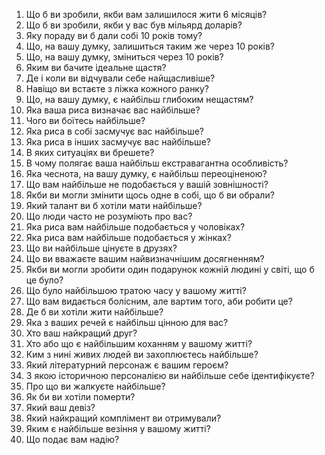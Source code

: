 1. Що б ви зробили, якби вам залишилося жити 6 місяців?
2. Що б ви зробили, якби у вас був мільярд доларів?
3. Яку пораду ви б дали собі 10 років тому?
4. Що, на вашу думку, залишиться таким же через 10 років?
5. Що, на вашу думку, зміниться через 10 років?
6. Яким ви бачите ідеальне щастя?
7. Де і коли ви відчували себе найщасливіше?
8. Навіщо ви встаєте з ліжка кожного ранку?
9. Що, на вашу думку, є найбільш глибоким нещастям?
10. Яка ваша риса визначає вас найбільше?
11. Чого ви боїтесь найбільше?
12. Яка риса в собі засмучує вас найбільше?
13. Яка риса в інших засмучує вас найбільше?
14. В яких ситуаціях ви брешете?
15. В чому полягає ваша найбільш екстравагантна особливість?
16. Яка чеснота, на вашу думку, є найбільш переоціненою?
17. Що вам найбільше не подобається у вашій зовнішності?
18. Якби ви могли змінити щось одне в собі, що б ви обрали?
19. Який талант ви б хотіли мати найбільше?
20. Що люди часто не розуміють про вас?
21. Яка риса вам найбільше подобається у чоловіках?
22. Яка риса вам найбільше подобається у жінках?
23. Що ви найбільше цінуєте в друзях?
24. Що ви вважаєте вашим найвизначнішим досягненням?
25. Якби ви могли зробити один подарунок кожній людині у світі, що б це було?
26. Що було найбільшою тратою часу у вашому житті?
27. Що вам видається болісним, але вартим того, аби робити це?
28. Де б ви хотіли жити найбільше?
29. Яка з ваших речей є найбільш цінною для вас?
30. Хто ваш найкращий друг?
31. Хто або що є найбільшим коханням у вашому житті?
32. Ким з нині живих людей ви захоплюєтесь найбільше?
33. Який літературний персонаж є вашим героєм?
34. З якою історичною персоналією ви найбільше себе ідентифікуєте?
35. Про що ви жалкуєте найбільше?
36. Як би ви хотіли померти?
37. Який ваш девіз?
38. Який найкращий комплімент ви отримували?
39. Яким є найбільше везіння у вашому житті?
40. Що подає вам надію?
